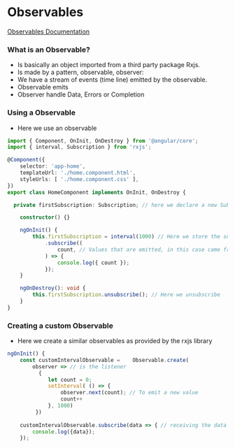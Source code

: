 # Observables

[Observables Documentation](https://angular.io/guide/observables-in-angular)

### What is an Observable?

- Is basically an object imported from a third party package Rxjs.
- Is made by a pattern, observable, observer:
- We have a stream of events (time line) emitted by the observable.
- Observable emits
- Observer handle Data, Errors or Completion

### Using a Observable

- Here we use an observable

```ts
import { Component, OnInit, OnDestroy } from '@angular/core';
import { interval, Subscription } from 'rxjs';

@Component({
	selector: 'app-home',
	templateUrl: './home.component.html',
	styleUrls: [ './home.component.css' ],
})
export class HomeComponent implements OnInit, OnDestroy {

  private firstSubscription: Subscription; // here we declare a new Subscription instance

	constructor() {}

	ngOnInit() {
		this.firstSubscription = interval(1000) // Here we store the subscription
			.subscribe((
				count, // Values that are emitted, in this case came from the interval function
			) => {
				console.log({ count });
			});
	}

	ngOnDestroy(): void {
		this.firstSubscription.unsubscribe(); // Here we unsubscribe 
	}
}

```

### Creating a custom Observable

- Here we create a similar observables as provided by the rxjs library

```ts
ngOnInit() {
	const customIntervalObservable =	Observable.create(
		observer => // is the listener
		  {
			 let count = 0;
			 setInterval( () => {
				 observer.next(count); // To emit a new value
				 count++
			 }, 1000)
		 })
		
	customIntervalObservable.subscribe(data => { // receiving the data emitting
		console.log({data});
	});		 
```
